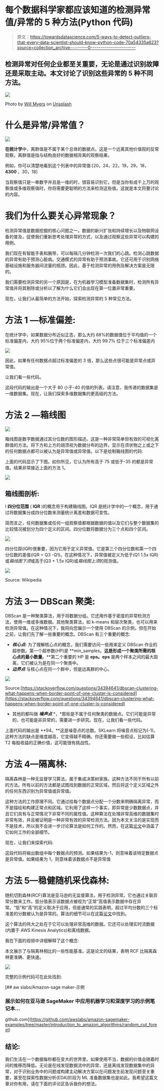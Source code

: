 # 每个数据科学家都应该知道的检测异常值/异常的 5 种方法(Python 代码)

> 原文：<https://towardsdatascience.com/5-ways-to-detect-outliers-that-every-data-scientist-should-know-python-code-70a54335a623?source=collection_archive---------0----------------------->

## 检测异常对任何企业都至关重要，无论是通过识别故障还是采取主动。本文讨论了识别这些异常的 5 种不同方法。

![](img/6e21d16d04192386fb873aeab99fdced.png)

Photo by [Will Myers](https://unsplash.com/@will_myers?utm_source=medium&utm_medium=referral) on [Unsplash](https://unsplash.com?utm_source=medium&utm_medium=referral)

# 什么是异常/异常值？

![](img/a173ca77be332804c180085a0393744e.png)

**在统计学**中，离群值是不属于某个总体的数据点。这是一个远离其他价值观的反常观察。离群值是指与结构良好的数据相背离的观察结果。

例如，你可以清楚地看到这个列表中的异常值:[20，24，22，19，29，18， **4300** ，30，18]

当观察值只是一串数字并且是一维的时，很容易识别它，但是当你有成千上万的观察值或多维观察值时，你将需要更聪明的方法来检测这些值。这就是本文将要讨论的内容。

# 我们为什么要关心异常现象？

检测异常值是数据挖掘的核心问题之一。数据的新兴扩张和持续增长以及物联网设备的普及，促使我们重新思考处理异常的方式，以及通过观察这些异常可以构建的用例。

我们现在有智能手表和腕带，可以每隔几分钟检测一次我们的心跳。检测心跳数据的异常有助于预测心脏病。交通模式的异常有助于预测事故。它还可用于识别网络基础设施和服务器间流量的瓶颈。因此，基于检测异常的用例及解决方案是无限的。

我们需要检测异常的另一个原因是，在为机器学习模型准备数据集时，检测所有异常值并将其剔除或分析以了解为什么它们会出现在第一位置非常重要。

现在，让我们从最简单的方法开始，探索检测异常的 5 种常见方法。

# **方法 1 —标准偏差:**

在统计学中，如果数据分布近似正态，那么大约 68%的数据值位于平均值的一个标准偏差内，大约 95%位于两个标准偏差内，大约 99.7% 位于三个标准偏差内

![](img/13de1c30a00d3428da31ceaba8839b72.png)

因此，如果有任何数据点超过标准偏差的 3 倍，那么这些点很可能是异常点或异常值。

让我们看一些代码。

这段代码的输出是一个大于 80 小于-40 的值的列表。请注意，我传递的数据集是一维数据集。现在，让我们探索多维数据集的更高级的方法。

# 方法 2 —箱线图

![](img/1806da893c860d4b5bc5e9ab65417f27.png)

箱线图是数字数据通过其分位数的图形描述。这是一种非常简单但有效的可视化离群值的方法。将下方和上方的胡须视为数据分布的边界。显示在须状物之上或之下的任何数据点都可以被认为是异常值或异常值。以下是绘制箱线图的代码:

上面的代码显示了下图。如你所见，它认为所有高于 75 或低于-35 的都是异常值。结果非常接近上面的方法 1。

![](img/60fca1fba7592f161eeda6afaae3ff6a.png)

## 箱线图剖析:

I **四分位范围** ( **IQR** )的概念用于构建箱线图。IQR 是统计学中的一个概念，用于通过将数据集分成四分位数来测量统计离差和数据可变性。

简而言之，任何数据集或任何一组观察值都根据数据的值以及它们与整个数据集的比较情况被划分为四个定义的区间。四分位数将数据分为三个点和四个区间。

![](img/c78b29356480921ab5bbde3d6a011008.png)

四分位距(IQR)很重要，因为它用于定义异常值。它是第三个四分位数和第一个四分位数的差值(IQR = Q3 -Q1)。在这种情况下，异常值被定义为低于(Q1 1.5x IQR)或*箱线图下须*或高于(Q3 + 1.5x IQR)或*箱线图上须*的观测值。

![](img/3879d5789a0e96e72bcdf48527535e56.png)

Source: Wikipedia

# 方法 3— DBScan 聚类:

DBScan 是一种聚类算法，用于将数据分组。它还用作基于密度的异常检测方法，使用一维或多维数据。其他聚类算法，如 k-means 和层次聚类，也可以用来检测异常值。在这种情况下，我将向您展示一个使用 DBScan 的示例，但在开始之前，让我们先了解一些重要的概念。DBScan 有三个重要的概念:

*   ***核心点:*** 为了理解核心点的概念，我们需要访问一些用来定义 DBScan 作业的超参数。第一个超参数(HP)是 **min_samples。**这是形成一个聚类所需的核心点的最小数量**。**第二个重要的 HP 是 **eps。eps** 是两个样本之间的最大距离，它们被认为是在同一个聚类中。
*   ***边界点*** 与核心点在同一个群中，但是远离群的中心。

![](img/289c8554c419a57afce26e22ce295559.png)

Source:[https://stackoverflow.com/questions/34394641/dbscan-clustering-what-happens-when-border-point-of-one-cluster-is-considered](https://stackoverflow.com/questions/34394641/dbscan-clustering-what-happens-when-border-point-of-one-cluster-is-considered)

*   其他的都叫做 ***噪声点*** *，*那些是不属于任何聚类的数据点。它们可能是异常的，也可能是非异常的，需要进一步研究。现在，让我们看一些代码。

上面代码的输出是 **94。**这是噪音点的总数。SKLearn 将噪音点标记为(-1)。这种方法的缺点是维度越高，它变得越不精确。你还需要做一些假设，比如估算 T2 每股收益的正确价值，这可能很有挑战性。

# 方法 4—隔离林:

隔离森林是一种无监督学习算法，属于集成决策树家族。这种方法不同于所有以前的方法。所有以前的方法都是试图找到数据的正常区域，然后将这个定义区域之外的任何东西识别为异常值或异常值。

这种方法的工作原理不同。它通过给每个数据点分配一个分数来明确隔离异常，而不是描绘和构建正常点和区域。它利用了这样一个事实，即异常是少数数据点，并且它们具有与正常情况下非常不同的属性值。这种算法在处理非常高维的数据集时非常有效，并且被证明是一种非常有效的异常检测方法。因为本文关注的是实现而不是技术，所以我不会进一步讨论算法是如何工作的。然而，在这篇[论文](https://cs.nju.edu.cn/zhouzh/zhouzh.files/publication/icdm08b.pdf)中涵盖了它如何工作的全部细节。

现在，让我们来探索代码:

这段代码将输出数组中每个数据点的预测。如果结果为-1，则意味着该特定数据点是异常值。如果结果为 1，则意味着该数据点不是异常值

# 方法 5—稳健随机采伐森林:

随机切割森林(RCF)算法是亚马逊的无监督算法，用于检测异常。它也通过关联异常分数来工作。低分值表示该数据点被视为“正常”高值表示数据中存在异常。“低”和“高”的定义取决于应用，但是通常的实践表明，超过平均分数的三个标准差的分数被认为是异常的。算法的细节可以在这篇[论文](http://proceedings.mlr.press/v48/guha16.pdf)中找到。

这个算法的伟大之处在于它可以处理非常高维的数据。它还可以处理实时流数据(内置于 AWS Kinesis Analytics)和离线数据。

我在下面的视频中详细解释了这个概念:

本文展示了与隔离林相比的一些性能基准。这是论文的结果，表明 RCF 比隔离森林更准确、更快速。

![](img/ca642eb434a344407414e4ba38846815.png)

完整的示例代码可在此处找到:

[](https://github.com/awslabs/amazon-sagemaker-examples/tree/master/introduction_to_amazon_algorithms/random_cut_forest) [## aw slabs/Amazon-sage maker-示例

### 展示如何在亚马逊 SageMaker 中应用机器学习和深度学习的示例笔记本…

github.com](https://github.com/awslabs/amazon-sagemaker-examples/tree/master/introduction_to_amazon_algorithms/random_cut_forest) 

## 结论:

我们生活在一个数据每秒都在变大的世界里。如果使用不当，数据的价值会随着时间的推移而降低。无论是在线发现数据流中的异常，还是离线发现数据集中的异常，对于识别业务中的问题或构建主动解决方案以在问题发生前发现问题至关重要，甚至在探索性数据分析(EDA)阶段为 ML 准备数据集也是如此。我希望这篇文章对你有用，请在下面的评论区告诉我你的想法。